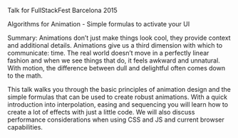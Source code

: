 Talk for FullStackFest Barcelona 2015

Algorithms for Animation - Simple formulas to activate your UI

Summary: 
Animations don’t just make things look cool, they provide context and additional details. Animations give us a third dimension with which to communicate: time. The real world doesn’t move in a perfectly linear fashion and when we see things that do, it feels awkward and unnatural. With motion, the difference between dull and delightful often comes down to the math.

This talk walks you through the basic principles of animation design and the simple formulas that can be used to create robust animations. With a quick introduction into interpolation, easing and sequencing you will learn how to create a lot of effects with just a little code. We will also discuss performance considerations when using CSS and JS and current browser capabilities.